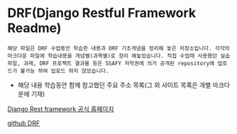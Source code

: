 # DRF(Django Restful Framework Readme)

`해당 파일은 DRF 수업동안 학습한 내용과 DRF 기초개념을 정리해 놓은 저장소입니다. 각각의 마크다운 파일에 학습내용을 개념별(과목별)로 정리 해놓았습니다. 직접 수업때 사용했던 실습파일, 과제, DRF 프로젝트 결과물 등은 SSAFY 저작권에 의거 공개된 repository에 업로드가 불가능 하여 업로드 하지 않았습니다.`

- 해당 내용 학습동안 함께 참고했던 주요 주소 목록(그 외 사이트 목록은 개별 마크다운에 기재)

[Django Rest framework 공식 홈페이지](https://www.django-rest-framework.org/)

[github DRF](https://github.com/encode/django-rest-framework)